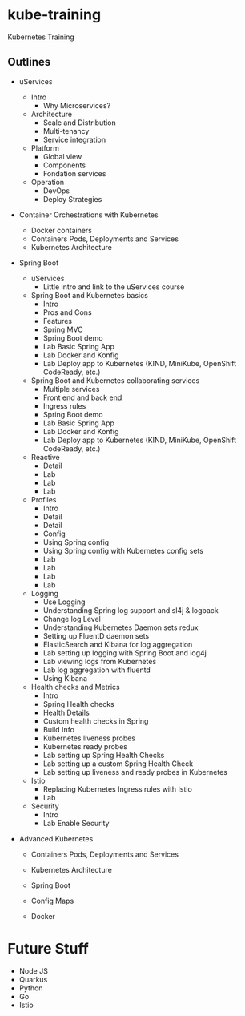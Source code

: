 # kube-training
Kubernetes Training 


## Outlines 


* uServices
	* Intro
		* Why Microservices?
	* Architecture
		* Scale and Distribution
		* Multi-tenancy
		* Service integration
	* Platform
		* Global view
		* Components
		* Fondation services
	* Operation
		* DevOps
		* Deploy Strategies
* Container Orchestrations with Kubernetes
    * Docker containers 
    * Containers Pods, Deployments and Services 
    * Kubernetes Architecture 
* Spring Boot
	* uServices
		* Little intro and link to the uServices course
	* Spring Boot and Kubernetes basics
		* Intro
		* Pros and Cons
		* Features
		* Spring MVC
		* Spring Boot demo
		* Lab Basic Spring App
		* Lab Docker and Konfig
		* Lab Deploy app to Kubernetes (KIND, MiniKube, OpenShift CodeReady, etc.)  
	* Spring Boot and Kubernetes collaborating services 
		* Multiple services 
		* Front end and back end
		* Ingress rules 
		* Spring Boot demo
		* Lab Basic Spring App
		* Lab Docker and Konfig
		* Lab Deploy app to Kubernetes (KIND, MiniKube, OpenShift CodeReady, etc.)  	
	* Reactive	
	   * Detail  
	   * Lab
	   * Lab
	   * Lab 
	* Profiles
		* Intro
	   	* Detail 
	   	* Detail
		* Config 
		* Using Spring config 
		* Using Spring config with Kubernetes config sets 
		* Lab	
		* Lab	
		* Lab	
		* Lab	
	* Logging
		* Use Logging
		* Understanding Spring log support and sl4j & logback
		* Change log Level
		* Understanding Kubernetes Daemon sets redux
		* Setting up FluentD daemon sets
		* ElasticSearch and Kibana for log aggregation 
		* Lab setting up logging with Spring Boot and log4j
		* Lab viewing logs from Kubernetes 
		* Lab log aggregation with fluentd 
		* Using Kibana
	* Health checks and Metrics
		* Intro
		* Spring Health checks
		* Health Details 
		* Custom health checks in Spring
		* Build Info
		* Kubernetes liveness probes 
		* Kubernetes ready probes
		* Lab setting up Spring Health Checks
		* Lab setting up a custom Spring Health Check
		* Lab setting up liveness and ready probes in Kubernetes 
	* Istio 
		* Replacing Kubernetes Ingress rules with Istio 
		* Lab 
	* Security
		* Intro
		* Lab Enable Security
	
* Advanced Kubernetes
    * Containers Pods, Deployments and Services 
    * Kubernetes Architecture 	
 
	* Spring Boot
	* Config Maps
	* Docker

# Future Stuff
* Node JS
* Quarkus
* Python
* Go
* Istio

